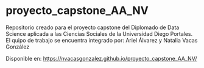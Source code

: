 # proyecto_capstone_AA_NV
Repositorio creado para el proyecto capstone del Diplomado de Data Science 
aplicada a las Ciencias Sociales de la Universidad Diego Portales. 
El quipo de trabajo se encuentra integrado por: Ariel Álvarez y Natalia Vacas González 

Disponible en: https://nvacasgonzalez.github.io/proyecto_capstone_AA_NV/

